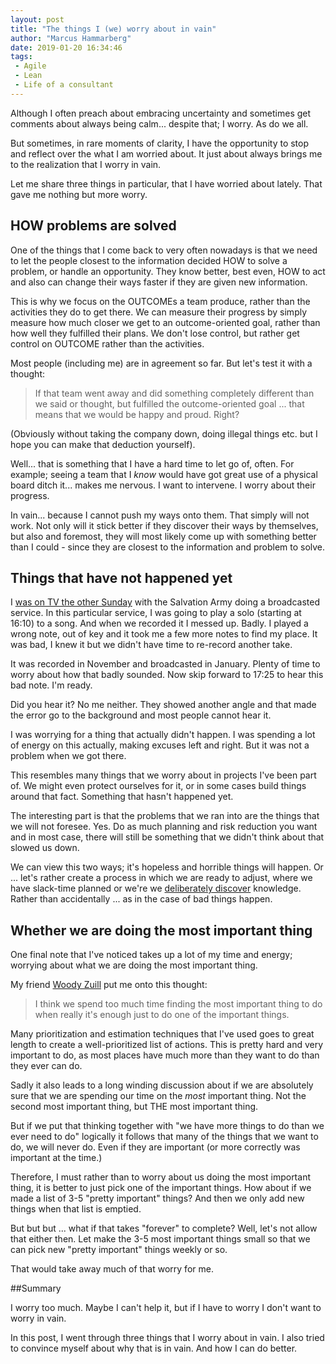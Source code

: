 ```yaml
---
layout: post
title: "The things I (we) worry about in vain"
author: "Marcus Hammarberg"
date: 2019-01-20 16:34:46
tags:
 - Agile
 - Lean
 - Life of a consultant
---
```


Although I often preach about embracing uncertainty and sometimes get comments about always being calm... despite that; I worry. As do we all. 

But sometimes, in rare moments of clarity, I have the opportunity to stop and reflect over the what I am worried about. It just about always brings me to the realization that I worry in vain. 

Let me share three things in particular, that I have worried about lately. That gave me nothing but more worry.  

<a name='more'></a>

## HOW problems are solved

One of the things that I come back to very often nowadays is that we need to let the people closest to the information decided HOW to solve a problem, or handle an opportunity. They know better, best even, HOW to act and also can change their ways faster if they are given new information. 

This is why we focus on the OUTCOMEs a team produce, rather than the activities they do to get there. We can measure their progress by simply measure how much closer we get to an outcome-oriented goal, rather than how well they fulfilled their plans. We don't lose control, but rather get control on OUTCOME rather than the activities. 

Most people (including me) are in agreement so far. But let's test it with a thought: 

> If that team went away and did something completely different than we said or thought, but fulfilled the outcome-oriented goal ... that means that we would be happy and proud. Right? 

(Obviously without taking the company down, doing illegal things etc. but I hope you can make that deduction yourself). 

Well... that is something that I have a hard time to let go of, often. For example; seeing a team that I *know* would have got great use of a physical board ditch it... makes me nervous. I want to intervene. I worry about their progress. 

In vain... because I cannot push my ways onto them. That simply will not work. Not only will it stick better if they discover their ways by themselves, but also and foremost, they will most likely come up with something better than I could - since they are closest to the information and problem to solve. 

## Things that have not happened yet

I [was on TV the other Sunday](https://www.svtplay.se/video/20772688/gudstjanst/gudstjanst-avsnitt-4-3?start=auto&tab=2019&fbclid=IwAR2qSt-feMEXrXe6mez_DJxxmh6oYTpYqsKy3mhdIPUEDgVyd9VaVXia5kM) with the Salvation Army doing a broadcasted service. In this particular service, I was going to play a solo (starting at 16:10) to a song. And when we recorded it I messed up. Badly. I played a wrong note, out of key and it took me a few more notes to find my place. It was bad, I knew it but we didn't have time to re-record another take.

It was recorded in November and broadcasted in January. Plenty of time to worry about how that badly sounded. Now skip forward to 17:25 to hear this bad note. I'm ready. 

Did you hear it? No me neither. They showed another angle and that made the error go to the background and most people cannot hear it. 



I was worrying for a thing that actually didn't happen. I was spending a lot of energy on this actually, making excuses left and right. But it was not a problem when we got there. 

This resembles many things that we worry about in projects I've been part of. We might even protect ourselves for it, or in some cases build things around that fact. Something that hasn't happened yet.

The interesting part is that the problems that we ran into are the things that we will not foresee. Yes. Do as much planning and risk reduction you want and in most case, there will still be something that we didn't think about that slowed us down. 

We can view this two ways; it's hopeless and horrible things will happen. Or ... let's rather create a process in which we are ready to adjust, where we have slack-time planned or we're we [deliberately discover](https://dannorth.net/2010/08/30/introducing-deliberate-discovery/) knowledge. Rather than accidentally ... as in the case of bad things happen. 

## Whether we are doing the most important thing

One final note that I've noticed takes up a lot of my time and energy; worrying about what we are doing the most important thing. 

My friend [Woody Zuill](https://twitter.com/WoodyZuill) put me onto this thought: 

> I think we spend too much time finding the most important thing to do when really it's enough just to do one of the important things. 

Many prioritization and estimation techniques that I've used goes to great length to create a well-prioritized list of actions. This is pretty hard and very important to do, as most places have much more than they want to do than they ever can do. 

Sadly it also leads to a long winding discussion about if we are absolutely sure that we are spending our time on the *most* important thing. Not the second most important thing, but THE most important thing. 

But if we put that thinking together with "we have more things to do than we ever need to do" logically it follows that many of the things that we want to do, we will never do. Even if they are important (or more correctly was important at the time.)

Therefore, I must rather than to worry about us doing the most important thing, it is better to just pick one of the important things. How about if we made a list of 3-5 "pretty important" things? And then we only add new things when that list is emptied. 

But but but ... what if that takes "forever" to complete? Well, let's not allow that either then. Let make the 3-5 most important things small so that we can pick new "pretty important" things weekly or so. 

That would take away much of that worry for me. 

##Summary

I worry too much. Maybe I can't help it, but if I have to worry I don't want to worry in vain. 

In this post, I went through three things that I worry about in vain. I also tried to convince myself about why that is in vain. And how I can do better. 
